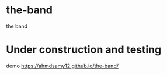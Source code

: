 # the-band
the band 
# Under construction and testing


demo https://ahmdsamy12.github.io/the-band/
